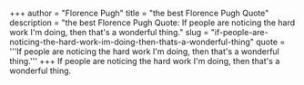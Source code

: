 +++
author = "Florence Pugh"
title = "the best Florence Pugh Quote"
description = "the best Florence Pugh Quote: If people are noticing the hard work I'm doing, then that's a wonderful thing."
slug = "if-people-are-noticing-the-hard-work-im-doing-then-thats-a-wonderful-thing"
quote = '''If people are noticing the hard work I'm doing, then that's a wonderful thing.'''
+++
If people are noticing the hard work I'm doing, then that's a wonderful thing.
